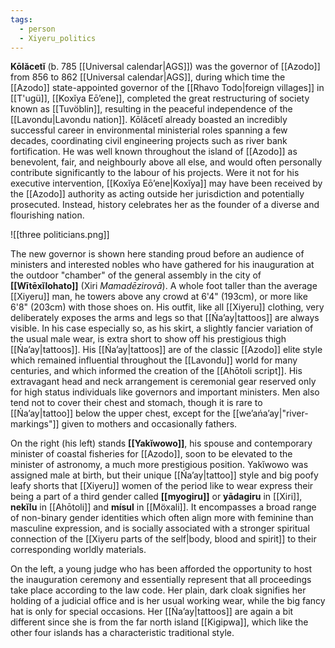 ```yaml
---
tags:
  - person
  - Xiyeru_politics
---
```


**Kōlăcetĭ** (b. 785 [[Universal calendar|AGS]]) was the governor of [[Azodo]] from 856 to 862 [[Universal calendar|AGS]], during which time the [[Azodo]] state-appointed governor of the [[Rhavo Todo|foreign villages]] in [[T'ugü]], [[Koxĭya Eōʼene]], completed the great restructuring of society known as [[Tuvöblin]], resulting in the peaceful independence of the [[Lavondu|Lavondu nation]]. Kōlăcetĭ already boasted an incredibly successful career in environmental ministerial roles spanning a few decades, coordinating civil engineering projects such as river bank fortification. He was well known throughout the island of [[Azodo]] as benevolent, fair, and neighbourly above all else, and would often personally contribute significantly to the labour of his projects. Were it not for his executive intervention, [[Koxĭya Eōʼene|Koxĭya]] may have been received by the [[Azodo]] authority as acting outside her jurisdiction and potentially prosecuted. Instead, history celebrates her as the founder of a diverse and flourishing nation.

![[three politicians.png]]

The new governor is shown here standing proud before an audience of ministers and interested nobles who have gathered for his inauguration at the outdoor "chamber" of the general assembly in the city of **[[Wītēxĭlohato]]** (Xiri *Mamadēzirovā*). A whole foot taller than the average [[Xiyeru]] man, he towers above any crowd at 6'4" (193cm), or more like 6'8" (203cm) with those shoes on. His outfit, like all [[Xiyeru]] clothing, very deliberately exposes the arms and legs so that [[Ńaʼay|tattoos]] are always visible. In his case especially so, as his skirt, a slightly fancier variation of the usual male wear, is extra short to show off his prestigious thigh [[Ńaʼay|tattoos]]. His [[Ńaʼay|tattoos]] are of the classic [[Azodo]] elite style which remained influential throughout the [[Lavondu]] world for many centuries, and which informed the creation of the [[Ahōtoli script]]. His extravagant head and neck arrangement is ceremonial gear reserved only for high status individuals like governors and important ministers. Men also tend not to cover their chest and stomach, though it is rare to [[Ńaʼay|tattoo]] below the upper chest, except for the [[weʼańaʼay|"river-markings"]] given to mothers and occasionally fathers.

On the right (his left) stands **[[Yakĭwowo]]**, his spouse and contemporary minister of coastal fisheries for [[Azodo]], soon to be elevated to the minister of astronomy, a much more prestigious position. Yakĭwowo was assigned male at birth, but their unique [[Ńaʼay|tattoo]] style and big poofy leafy shorts that [[Xiyeru]] women of the period like to wear express their being a part of a third gender called **[[myogiru]]** or **yādagiru** in [[Xiri]], **nekĭlu** in [[Ahōtoli]] and **mísul** in [[Möxali]]. It encompasses a broad range of non-binary gender identities which often align more with feminine than masculine expression, and is socially associated with a stronger spiritual connection of the [[Xiyeru parts of the self|body, blood and spirit]] to their corresponding worldly materials.

On the left, a young judge who has been afforded the opportunity to host the inauguration ceremony and essentially represent that all proceedings take place according to the law code. Her plain, dark cloak signifies her holding of a judicial office and is her usual working wear, while the big fancy hat is only for special occasions. Her [[Ńaʼay|tattoos]] are again a bit different since she is from the far north island [[Kigipwa]], which like the other four islands has a characteristic traditional style.